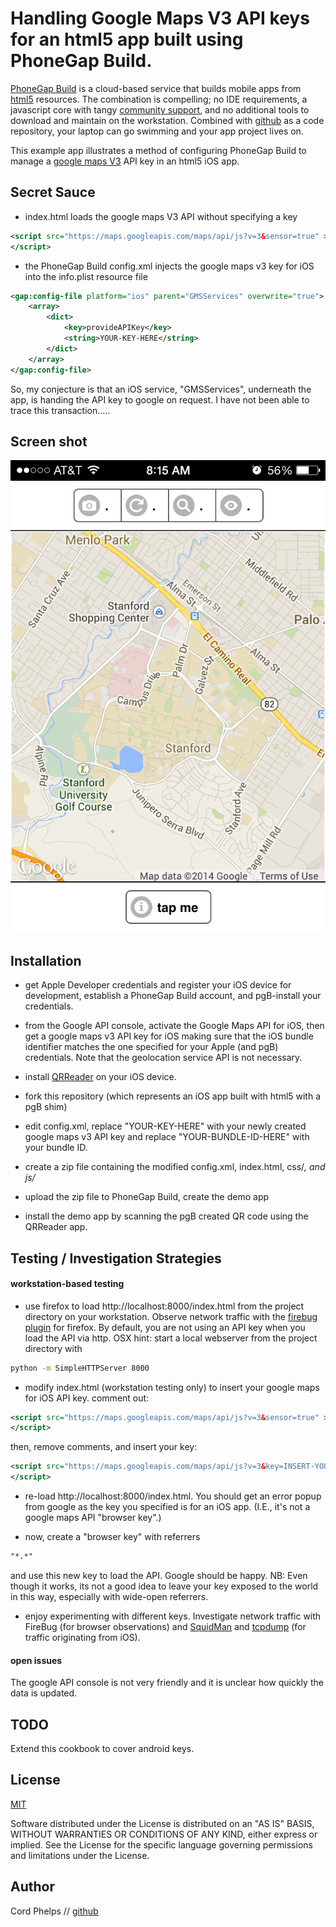 # Handling Google Maps V3 API keys for an html5 app built using PhoneGap Build.

[PhoneGap Build](https://build.phonegap.com/faq) is a cloud-based service that builds mobile apps from [html5](http://www.html5rocks.com/en/) resources. The combination is compelling; no IDE requirements, a javascript core with tangy [community support](http://stackoverflow.com/), and no additional tools to download and maintain on the workstation. Combined with [github](https://github.com/) as a code repository, your laptop can go swimming and your app project lives on.

This example app illustrates a method of configuring PhoneGap Build to manage a [google maps V3](https://developers.google.com/maps/) API key in an html5 iOS app.  


## Secret Sauce

- index.html loads the google maps V3 API without specifying a key

```xml
<script src="https://maps.googleapis.com/maps/api/js?v=3&sensor=true" >
</script>
```

- the PhoneGap Build config.xml injects the google maps v3 key for iOS into the info.plist resource file

```xml
<gap:config-file platform="ios" parent="GMSServices" overwrite="true">
    <array>
        <dict>
            <key>provideAPIKey</key>
            <string>YOUR-KEY-HERE</string>
        </dict>
    </array>
</gap:config-file>
```

So, my conjecture is that an iOS service, "GMSServices", underneath the app, is handing the API key to google on request. I have not been able to trace this transaction.....

## Screen shot

[![screen shot](https://github.com/cordphelps/mapsV3key/raw/master/screenshot.PNG)](https://github.com/cordphelps/mapsV3key)


## Installation

- get Apple Developer credentials and register your iOS device for development, establish a PhoneGap Build account, and pgB-install your credentials. 

- from the Google API console, activate the Google Maps API for iOS, then get a google maps v3 API key for iOS making sure that the iOS bundle identifier matches the one specified for your Apple (and pgB) credentials. Note that the geolocation service API is not necessary.

- install [QRReader](https://itunes.apple.com/us/app/qr-reader-for-iphone/id368494609?mt=8) on your iOS device.

- fork this repository (which represents an iOS app built with html5 with a pgB shim)

- edit config.xml, replace "YOUR-KEY-HERE" with your newly created google maps v3 API key and replace "YOUR-BUNDLE-ID-HERE" with your bundle ID.

- create a zip file containing the modified config.xml, index.html, css/*, and js/*

- upload the zip file to PhoneGap Build, create the demo app

- install the demo app by scanning the pgB created QR code using the QRReader app.


## Testing / Investigation Strategies

#### workstation-based testing

- use firefox to load http://localhost:8000/index.html from the project directory on your workstation. Observe network traffic with the [firebug plugin](http://getfirebug.com/) for firefox. By default, you are not using an API key when you load the API via http. OSX hint: start a local webserver from the project directory with

```bash
python -m SimpleHTTPServer 8000
```

- modify index.html (workstation testing only) to insert your google maps for iOS API key. comment out:

```xml
<script src="https://maps.googleapis.com/maps/api/js?v=3&sensor=true" >
</script>
```

then, remove comments, and insert your key:

```xml
<script src="https://maps.googleapis.com/maps/api/js?v=3&key=INSERT-YOUR-KEY-HERE&sensor=true" >
</script>
```

- re-load http://localhost:8000/index.html. You should get an error popup from google as the key you specified is for an iOS app. (I.E., it's not a google maps API "browser key".)

- now, create a "browser key" with referrers 

```xml
"*.*"
```
and use this new key to load the API. Google should be happy. NB: Even though it works, its not a good idea to leave your key exposed to the world in this way, especially with wide-open referrers. 

- enjoy experimenting with different keys. Investigate network traffic with FireBug (for browser observations) and [SquidMan](http://squidman.net/) and [tcpdump]() (for traffic originating from iOS). 


#### open issues

The google API console is not very friendly and it is unclear how quickly the data is updated.


## TODO

Extend this cookbook to cover android keys.



## License
[MIT](http://www.opensource.org/licenses/MIT)

Software distributed under the License is distributed on an "AS IS" BASIS, WITHOUT WARRANTIES OR CONDITIONS OF ANY KIND, either express or implied. See the License for the specific language governing permissions and limitations under the License.


## Author
Cord Phelps // [github](http://cordphelps.github.io)



